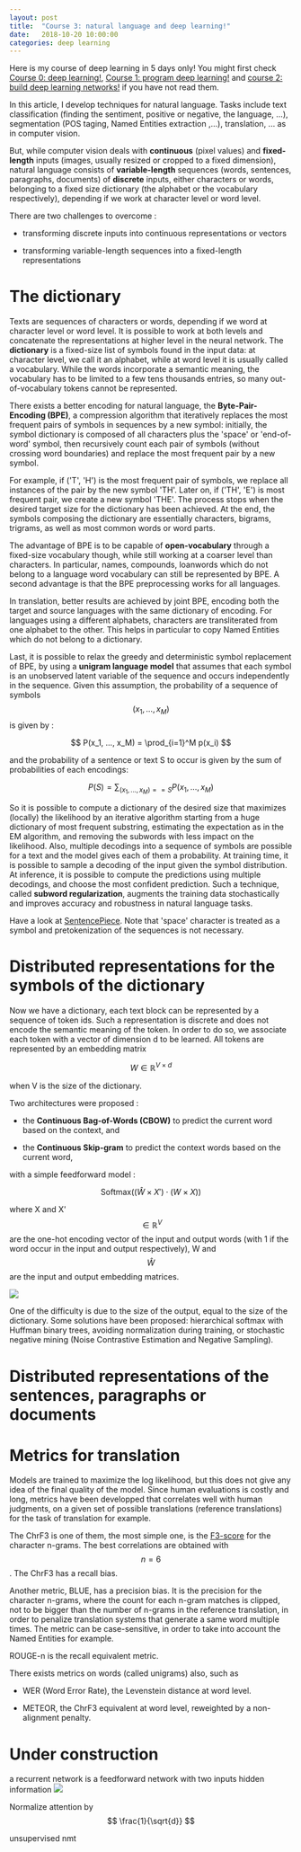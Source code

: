 ```yaml
---
layout: post
title:  "Course 3: natural language and deep learning!"
date:   2018-10-20 10:00:00
categories: deep learning
---
```


Here is my course of deep learning in 5 days only! You might first check [Course 0: deep learning!](http://christopher5106.github.io/deep/learning/2018/10/20/course-zero-deep-learning.html), [Course 1: program deep learning!](http://christopher5106.github.io/deep/learning/2018/10/20/course-one-programming-deep-learning.html) and [course 2: build deep learning networks!](http://christopher5106.github.io/deep/learning/2018/10/20/course-two-build-deep-learning-networks.html) if you have not read them.

In this article, I develop techniques for natural language. Tasks include text classification (finding the sentiment, positive or negative, the language, ...), segmentation (POS taging, Named Entities extraction ,...), translation, ... as in computer vision.

But, while computer vision deals with **continuous** (pixel values) and **fixed-length** inputs (images, usually resized or cropped to a fixed dimension), natural language consists of **variable-length** sequences (words, sentences, paragraphs, documents) of **discrete** inputs, either characters or words, belonging to a fixed size dictionary (the alphabet or the vocabulary respectively), depending if we work at character level or word level.

There are two challenges to overcome :

- transforming discrete inputs into continuous representations or vectors

- transforming variable-length sequences into a fixed-length representations


# The dictionary

Texts are sequences of characters or words, depending if we word at character level or word level. It is possible to work at both levels and concatenate the representations at higher level in the neural network. The **dictionary** is a fixed-size list of symbols found in the input data: at character level, we call it an alphabet, while at word level it is usually called a vocabulary. While the words incorporate a semantic meaning, the vocabulary has to be limited to a few tens thousands entries, so many out-of-vocabulary tokens cannot be represented.  

There exists a better encoding for natural language, the **Byte-Pair-Encoding (BPE)**, a compression algorithm that iteratively replaces the most frequent pairs of symbols in sequences by a new symbol: initially, the symbol dictionary is composed of all characters plus the 'space' or 'end-of-word' symbol, then recursively count each pair of symbols (without crossing word boundaries) and replace the most frequent pair by a new symbol.

For example, if ('T', 'H') is the most frequent pair of symbols, we replace all instances of the pair by the new symbol 'TH'. Later on, if ('TH', 'E') is most frequent pair, we create a new symbol 'THE'. The process stops when the desired target size for the dictionary has been achieved. At the end, the symbols composing the dictionary are essentially characters, bigrams, trigrams, as well as most common words or word parts.  

The advantage of BPE is to be capable of **open-vocabulary** through a fixed-size vocabulary though, while still working at a coarser level than characters. In particular, names, compounds, loanwords which do not belong to a language word vocabulary can still be represented by BPE. A second advantage is that the BPE preprocessing works for all languages.

In translation, better results are achieved by joint BPE, encoding both the target and source languages with the same dictionary of encoding. For languages using a different alphabets, characters are transliterated from one alphabet to the other. This helps in particular to copy Named Entities which do not belong to a dictionary.

Last, it is possible to relax the greedy and deterministic symbol replacement of BPE, by using a **unigram language model** that assumes that each symbol is an unobserved latent variable of the sequence and occurs independently in the sequence. Given this assumption, the probability of a sequence of symbols $$ (x_1, ..., x_M) $$ is given by :

$$ P(x_1, ..., x_M) = \prod_{i=1}^M p(x_i) $$

and the probability of a sentence or text S to occur is given by the sum of probabilities of each encodings:

$$ P(S) = \sum_{(x_1, ..., x_M)==S} P(x_1, ..., x_M) $$

So it is possible to compute a dictionary of the desired size that maximizes (locally) the likelihood by an iterative algorithm starting from a huge dictionary of most frequent substring, estimating the expectation as in the EM algorithm, and removing the subwords with less impact on the likelihood. Also, multiple decodings into a sequence of symbols are possible for a text and the model gives each of them a probability. At training time, it is possible to sample a decoding of the input given the symbol distribution. At inference, it is possible to compute the predictions using multiple decodings, and choose the most confident prediction. Such a technique, called **subword regularization**, augments the training data stochastically and improves accuracy and robustness in natural language tasks.

Have a look at [SentencePiece](https://github.com/google/sentencepiece). Note that 'space' character is treated as a symbol and pretokenization of the sequences is not necessary.  

# Distributed representations for the symbols of the dictionary

Now we have a dictionary, each text block can be represented by a sequence of token ids. Such a representation is discrete and does not encode the semantic meaning of the token. In order to do so, we associate each token with a vector of dimension d to be learned. All tokens are represented by an embedding matrix

$$ W \in \mathbb{R}^{V \times d} $$

when V is the size of the dictionary.

Two architectures were proposed :

- the **Continuous Bag-of-Words (CBOW)** to predict the current word based on the context, and

- the **Continuous Skip-gram** to predict the context words based on the current word,

with a simple feedforward model :

$$ \text{Softmax}( (\hat{W} \times X') \cdot (W \times X)) $$

where X and X' $$\in \mathbb{R}^V $$ are the one-hot encoding vector of the input and output words (with 1 if the word occur in the input and output respectively), W and $$\hat{W} $$ are the input and output embedding matrices.

<img src="{{ site.url }}/img/Learning-architecture-of-the-CBOW-and-Skip-gram-models-of-Word2vec-Mikolov-et-al.png" />

One of the difficulty is due to the size of the output, equal to the size of the dictionary. Some solutions have been proposed: hierarchical softmax with Huffman binary trees, avoiding normalization during training, or stochastic negative mining (Noise Contrastive Estimation and Negative Sampling).


# Distributed representations of the sentences, paragraphs or documents


# Metrics for translation

Models are trained to maximize the log likelihood, but this does not give any idea of the final quality of the model. Since human evaluations is costly and long, metrics have been developped that correlates well with human judgments, on a given set of possible translations (reference translations) for the task of translation for example.

The ChrF3 is one of them, the most simple one, is the [F3-score](http://christopher5106.github.io/deep/learning/2018/10/20/course-one-programming-deep-learning.html#training-curves-and-metrics) for the character n-grams. The best correlations are obtained with $$ n=6 $$. The ChrF3 has a recall bias.

Another metric, BLUE, has a precision bias. It is the precision for the character n-grams, where the count for each n-gram matches is clipped, not to be bigger than the number of n-grams in the reference translation, in order to penalize translation systems that generate a same word multiple times. The metric can be case-sensitive, in order to take into account the Named Entities for example.

ROUGE-n is the recall equivalent metric.

There exists metrics on words (called unigrams) also, such as

- WER (Word Error Rate), the Levenstein distance at word level.

- METEOR, the ChrF3 equivalent at word level, reweighted by a non-alignment penalty.


# Under construction

a recurrent network is a feedforward network with two inputs
hidden information
<img src="{{ site.url }}/img/deeplearningcourse/DL21.png">


Normalize attention by $$ \frac{1}{\sqrt{d}} $$

unsupervised nmt
